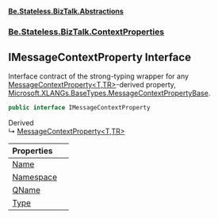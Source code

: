 #### [Be.Stateless.BizTalk.Abstractions](README.md 'README')
### [Be.Stateless.BizTalk.ContextProperties](Be.Stateless.BizTalk.ContextProperties.md 'Be.Stateless.BizTalk.ContextProperties')

## IMessageContextProperty Interface

Interface contract of the strong-typing wrapper for any [MessageContextProperty&lt;T,TR&gt;](MessageContextProperty_T,TR_.md 'Be.Stateless.BizTalk.ContextProperties.MessageContextProperty<T,TR>')-derived
property, [Microsoft.XLANGs.BaseTypes.MessageContextPropertyBase](https://docs.microsoft.com/en-us/dotnet/api/Microsoft.XLANGs.BaseTypes.MessageContextPropertyBase 'Microsoft.XLANGs.BaseTypes.MessageContextPropertyBase').

```csharp
public interface IMessageContextProperty
```

Derived  
&#8627; [MessageContextProperty&lt;T,TR&gt;](MessageContextProperty_T,TR_.md 'Be.Stateless.BizTalk.ContextProperties.MessageContextProperty<T,TR>')

| Properties | |
| :--- | :--- |
| [Name](IMessageContextProperty.Name.md 'Be.Stateless.BizTalk.ContextProperties.IMessageContextProperty.Name') | |
| [Namespace](IMessageContextProperty.Namespace.md 'Be.Stateless.BizTalk.ContextProperties.IMessageContextProperty.Namespace') | |
| [QName](IMessageContextProperty.QName.md 'Be.Stateless.BizTalk.ContextProperties.IMessageContextProperty.QName') | |
| [Type](IMessageContextProperty.Type.md 'Be.Stateless.BizTalk.ContextProperties.IMessageContextProperty.Type') | |
